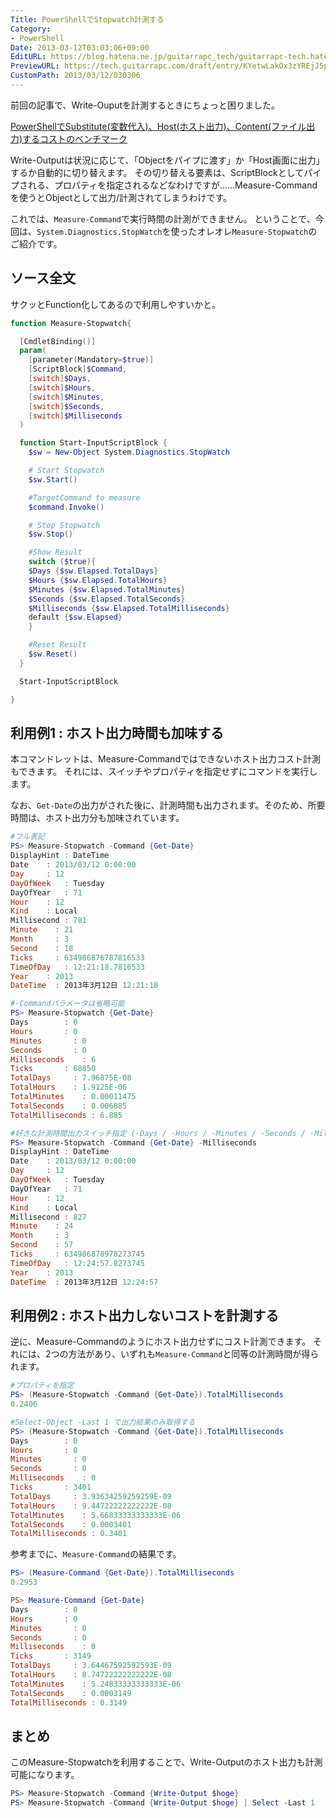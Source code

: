 ```yaml
---
Title: PowerShellでStopwatch計測する
Category:
- PowerShell
Date: 2013-03-12T03:03:06+09:00
EditURL: https://blog.hatena.ne.jp/guitarrapc_tech/guitarrapc-tech.hatenablog.com/atom/entry/6802418398340423790
PreviewURL: https://tech.guitarrapc.com/draft/entry/KYetwLakOx3zYREjJ5pkj310R28
CustomPath: 2013/03/12/030306
---
```


<!--
Date: 2013-03-12T03:03:06+09:00
URL: https://tech.guitarrapc.com/entry/2013/03/12/030306
-->

前回の記事で、Write-Ouputを計測するときにちょっと困りました。

[PowerShellでSubstitute(変数代入)、Host(ホスト出力)、Content(ファイル出力)するコストのベンチマーク](https://tech.guitarrapc.com/entry/2013/03/11/030319)

Write-Outputは状況に応じて、「Objectをパイプに渡す」か「Host画面に出力」するか自動的に切り替えます。
その切り替える要素は、ScriptBlockとしてパイプされる、プロパティを指定されるなどなわけですが……Measure-Commandを使うとObjectとして出力/計測されてしまうわけです。

これでは、`Measure-Command`で実行時間の計測ができません。
ということで、今回は、`System.Diagnostics.StopWatch`を使ったオレオレ`Measure-Stopwatch`のご紹介です。

## ソース全文

サクッとFunction化してあるので利用しやすいかと。

```ps1
function Measure-Stopwatch{

  [CmdletBinding()]
  param(
    [parameter(Mandatory=$true)]
    [ScriptBlock]$Command,
    [switch]$Days,
    [switch]$Hours,
    [switch]$Minutes,
    [switch]$Seconds,
    [switch]$Milliseconds
  )

  function Start-InputScriptBlock {
    $sw = New-Object System.Diagnostics.StopWatch

    # Start Stopwatch
    $sw.Start()

    #TargetCommand to measure
    $command.Invoke()

    # Stop Stopwatch
    $sw.Stop()

    #Show Result
    switch ($true){
    $Days {$sw.Elapsed.TotalDays}
    $Hours {$sw.Elapsed.TotalHours}
    $Minutes {$sw.Elapsed.TotalMinutes}
    $Seconds {$sw.Elapsed.TotalSeconds}
    $Milliseconds {$sw.Elapsed.TotalMilliseconds}
    default {$sw.Elapsed}
    }

    #Reset Result
    $sw.Reset()
  }

  Start-InputScriptBlock

}
```


## 利用例1 : ホスト出力時間も加味する

本コマンドレットは、Measure-Commandではできないホスト出力コスト計測もできます。
それには、スイッチやプロパティを指定せずにコマンドを実行します。

なお、`Get-Date`の出力がされた後に、計測時間も出力されます。そのため、所要時間は、ホスト出力分も加味されています。

```ps1
#フル表記
PS> Measure-Stopwatch -Command {Get-Date}
DisplayHint : DateTime
Date    : 2013/03/12 0:00:00
Day     : 12
DayOfWeek   : Tuesday
DayOfYear   : 71
Hour    : 12
Kind    : Local
Millisecond : 781
Minute    : 21
Month     : 3
Second    : 18
Ticks     : 634986876787816533
TimeOfDay   : 12:21:18.7816533
Year    : 2013
DateTime  : 2013年3月12日 12:21:18

#-Commandパラメータは省略可能
PS> Measure-Stopwatch {Get-Date}
Days        : 0
Hours       : 0
Minutes       : 0
Seconds       : 0
Milliseconds    : 6
Ticks       : 68850
TotalDays     : 7.96875E-08
TotalHours    : 1.9125E-06
TotalMinutes    : 0.00011475
TotalSeconds    : 0.006885
TotalMilliseconds : 6.885

#好きな計測時間出力スイッチ指定 (-Days / -Hours / -Minutes / -Seconds / -Milliseconds)
PS> Measure-Stopwatch -Command {Get-Date} -Milliseconds
DisplayHint : DateTime
Date    : 2013/03/12 0:00:00
Day     : 12
DayOfWeek   : Tuesday
DayOfYear   : 71
Hour    : 12
Kind    : Local
Millisecond : 827
Minute    : 24
Month     : 3
Second    : 57
Ticks     : 634986878978273745
TimeOfDay   : 12:24:57.8273745
Year    : 2013
DateTime  : 2013年3月12日 12:24:57
```


## 利用例2 : ホスト出力しないコストを計測する

逆に、Measure-Commandのようにホスト出力せずにコスト計測できます。
それには、2つの方法があり、いずれも`Measure-Command`と同等の計測時間が得られます。


```ps1
#プロパティを指定
PS> (Measure-Stopwatch -Command {Get-Date}).TotalMilliseconds
0.2406

#Select-Object -Last 1 で出力結果のみ取得する
PS> (Measure-Stopwatch -Command {Get-Date}).TotalMilliseconds
Days        : 0
Hours       : 0
Minutes       : 0
Seconds       : 0
Milliseconds    : 0
Ticks       : 3401
TotalDays     : 3.93634259259259E-09
TotalHours    : 9.44722222222222E-08
TotalMinutes    : 5.66833333333333E-06
TotalSeconds    : 0.0003401
TotalMilliseconds : 0.3401
```

参考までに、`Measure-Command`の結果です。

```ps1
PS> (Measure-Command {Get-Date}).TotalMilliseconds
0.2953

PS> Measure-Command {Get-Date}
Days        : 0
Hours       : 0
Minutes       : 0
Seconds       : 0
Milliseconds    : 0
Ticks       : 3149
TotalDays     : 3.64467592592593E-09
TotalHours    : 8.74722222222222E-08
TotalMinutes    : 5.24833333333333E-06
TotalSeconds    : 0.0003149
TotalMilliseconds : 0.3149
```

## まとめ

このMeasure-Stopwatchを利用することで、Write-Outputのホスト出力も計測可能になります。

```ps1
PS> Measure-Stopwatch -Command {Write-Output $hoge}
PS> Measure-Stopwatch -Command {Write-Output $hoge} | Select -Last 1
```
